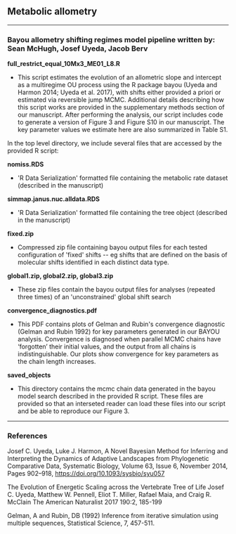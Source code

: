 ## Metabolic allometry

---
### Bayou allometry shifting regimes model pipeline written by: Sean McHugh, Josef Uyeda, Jacob Berv

**full_restrict_equal_10Mx3_ME01_L8.R**

* This script estimates the evolution of an allometric slope and intercept as a multiregime OU process using the R package bayou (Uyeda and Harmon 2014; Uyeda et al. 2017), with shifts  either provided a priori or estimated via reversible jump MCMC. Additional details describing how this script works are provided in the supplementary methods section of our manuscript. After performing the analysis, our script includes code to generate a version of Figure 3 and Figure S10 in our manuscript. The key parameter values we estimate here are also summarized in Table S1.

In the top level directory, we include several files that are accessed by the provided R script:

**nomiss.RDS**

* 'R Data Serialization' formatted file containing the metabolic rate dataset (described in the manuscript)

**simmap.janus.nuc.alldata.RDS**

* 'R Data Serialization' formatted file containing the tree object (described in the manuscript)

**fixed.zip**

* Compressed zip file containing bayou output files for each tested configuration of
'fixed' shifts -- eg shifts that are defined on the basis of molecular
shifts identified in each distinct data type.

**global1.zip, global2.zip, global3.zip**

* These zip files contain the bayou output files for analyses
(repeated three times) of an 'unconstrained' global shift search

**convergence_diagnostics.pdf**

* This PDF contains plots of Gelman and Rubin's convergence diagnostic (Gelman and Rubin 1992) for key parameters generated in our BAYOU analysis. Convergence is diagnosed when parallel MCMC chains have ‘forgotten’ their initial values, and the output from all chains is indistinguishable. Our plots show convergence for key parameters as the chain length increases.

**saved_objects**

* This directory contains the mcmc chain data generated in the 
bayou model search described in the provided R script. These files
are provided so that an interseted reader can load these files into
our script and be able to reproduce our Figure 3.

---

### References

Josef C. Uyeda, Luke J. Harmon, A Novel Bayesian Method for Inferring and Interpreting the Dynamics of Adaptive Landscapes from Phylogenetic Comparative Data, Systematic Biology, Volume 63, Issue 6, November 2014, Pages 902–918, <https://doi.org/10.1093/sysbio/syu057>

The Evolution of Energetic Scaling across the Vertebrate Tree of Life Josef C. Uyeda, Matthew W. Pennell, Eliot T. Miller, Rafael Maia, and Craig R. McClain The American Naturalist 2017 190:2, 185-199

Gelman, A and Rubin, DB (1992) Inference from iterative simulation using multiple sequences, Statistical Science, 7, 457-511.
